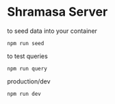 # Shramasa Server

to seed data into your container

```
npm run seed
```

to test queries

```
npm run query
```

production/dev
```
npm run dev
```
